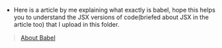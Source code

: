 - Here is a article by me explaining what exactly is babel, hope this helps you to understand the JSX versions of code(briefed about JSX in the article too) that I upload in this folder.

> [About Babel](https://sohoxic.hashnode.dev/what-is-babel-and-how-can-you-use-it)
